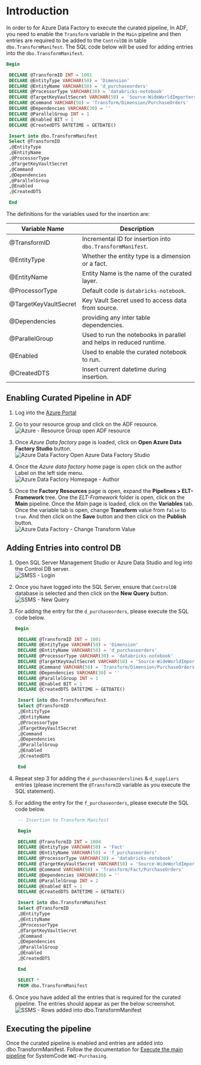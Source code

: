 # Introduction

In order to for Azure Data Factory to execute the curated pipeline, In ADF, you need to enable the `Transform` variable in the `Main` pipeline and then  entries are required to be added to the `ControlDB` in table `dbo.TransformManifest`. The SQL code below will be used for adding entries into the `dbo.TransformManifest`.  

   ```sql
   Begin

    DECLARE @TransformID INT = 1001
    DECLARE @EntityType VARCHAR(50) = 'Dimension'
    DECLARE @EntityName VARCHAR(50) = 'd_purchaseorders'
    DECLARE @ProcessorType VARCHAR(30) = 'databricks-notebook'
    DECLARE @TargetKeyVaultSecret VARCHAR(50) = 'Source-WideWorldImporters'
    DECLARE @Command VARCHAR(50) = 'Transform/Dimension/PurchaseOrders'
    DECLARE @Dependencies VARCHAR(30) = ''
    DECLARE @ParallelGroup INT = 1
    DECLARE @Enabled BIT = 1
    DECLARE @CreatedDTS DATETIME = GETDATE()

    Insert into dbo.TransformManifest
    Select @TransformID
    ,@EntityType
    ,@EntityName
    ,@ProcessorType
    ,@TargetKeyVaultSecret
    ,@Command
    ,@Dependencies
    ,@ParallelGroup
    ,@Enabled
    ,@CreatedDTS

    End
   ```

The definitions for the variables used for the insertion are:  

|Variable Name        |Description                                                        |
|---------------------|-------------------------------------------------------------------|
|@TransformID         |Incremental ID for insertion into `dbo.TransformManifest`.         |
|@EntityType          |Whether the entity type is a dimension or a fact.                  |
|@EntityName          |Entity Name is the name of the curated layer.                      |
|@ProcessorType       |Default code is `databricks-notebook`.                             |
|@TargetKeyVaultSecret|Key Vault Secret used to access data from source.                  |
|@Dependencies        |providing any inter table dependencies.                            |
|@ParallelGroup       |Used to run the notebooks in parallel and helps in reduced runtime.|
|@Enabled             |Used to enable the curated notebook to run.                        |
|@CreatedDTS          |Insert current datetime during insertion.                          |

## Enabling Curated Pipeline in ADF

1. Log into the [Azure Portal](https://portal.azure.com/)
2. Go to your resource group and click on the ADF resource.  
   ![Azure - Resource Group open ADF resource](./images/Azure%20-%20Resource%20Group%20open%20ADF%20resource.png)

3. Once *Azure Data factory* page is loaded, click on **Open Azure Data Factory Studio** button.  
   ![Azure Data Factory Open Azure Data Factory Studio](./images/Azure%20-%20Azure%20Data%20Factory%20Open.png)

4. Once the *Azure data factory* home page is open click on the author Label on the left side menu.  
   ![Azure Data Factory Homepage - Author](./images/Azure%20Data%20Factory%20Homepage%20-%20Author.png)

5. Once the **Factory Resources** page is open, expand the **Pipelines > ELT-Framework** tree. One the *ELT-Framework* folder is open, click on the **Main** pipeline. Once the *Main* page is loaded, click on the **Variables** tab. Once the variable tab is open, change **Transform** value from `false` to `true`. And then click on the **Save** button and then click on the **Publish** button.  
   ![Azure Data Factory - Change Transform Value](./images/Azure%20Data%20Factory%20-%20Change%20Transform%20Value.png)

## Adding Entries into control DB

1. Open SQL Server Management Studio or Azure Data Studio and log into the Control DB server.  
   ![SMSS - Login](./images/SMSS%20-%20Login.png)

2. Once you have logged into the SQL Server, ensure that `ControlDB` database is selected and then click on the **New Query** button.  
   ![SSMS - New Query](./images/SSMS%20-%20New%20Query.png)

3. For adding the entry for the `d_purchaseorders`, please execute the SQL code below.  

   ```sql
   Begin

    DECLARE @TransformID INT = 1001
    DECLARE @EntityType VARCHAR(50) = 'Dimension'
    DECLARE @EntityName VARCHAR(50) = 'd_purchaseorders'
    DECLARE @ProcessorType VARCHAR(30) = 'databricks-notebook'
    DECLARE @TargetKeyVaultSecret VARCHAR(50) = 'Source-WideWorldImporters'
    DECLARE @Command VARCHAR(50) = 'Transform/Dimension/PurchaseOrders'
    DECLARE @Dependencies VARCHAR(30) = ''
    DECLARE @ParallelGroup INT = 1
    DECLARE @Enabled BIT = 1
    DECLARE @CreatedDTS DATETIME = GETDATE()

    Insert into dbo.TransformManifest
    Select @TransformID
    ,@EntityType
    ,@EntityName
    ,@ProcessorType
    ,@TargetKeyVaultSecret
    ,@Command
    ,@Dependencies
    ,@ParallelGroup
    ,@Enabled
    ,@CreatedDTS

    End
   ```

4. Repeat step 3 for adding the `d_purchaseorderslines` & `d_suppliers` entries (please increment the `@TransformID` variable as you execute the SQL statement).
5. For adding the entry for the `f_purchaseorders`, please execute the SQL code below.  

   ```sql
    -- Insertion to Transform Manifest

    Begin

    DECLARE @TransformID INT = 1004
    DECLARE @EntityType VARCHAR(50) = 'Fact'
    DECLARE @EntityName VARCHAR(50) = 'f_purchaseorders'
    DECLARE @ProcessorType VARCHAR(30) = 'databricks-notebook'
    DECLARE @TargetKeyVaultSecret VARCHAR(50) = 'Source-WideWorldImporters'
    DECLARE @Command VARCHAR(50) = 'Transform/Fact/PurchaseOrders'
    DECLARE @Dependencies VARCHAR(30) = ''
    DECLARE @ParallelGroup INT = 2
    DECLARE @Enabled BIT = 1
    DECLARE @CreatedDTS DATETIME = GETDATE()

    Insert into dbo.TransformManifest
    Select @TransformID
    ,@EntityType
    ,@EntityName
    ,@ProcessorType
    ,@TargetKeyVaultSecret
    ,@Command
    ,@Dependencies
    ,@ParallelGroup
    ,@Enabled
    ,@CreatedDTS

    End

    SELECT * 
    FROM dbo.TransformManifest   
   ```

6. Once you have added all the entries that is required for the curated pipeline. The entries should appear as per the below screenshot.  
   ![SSMS - Rows added into dbo.TransformManifest](./images/SSMS%20-%20Rows%20added%20into%20dbo.TransformManifest.png)


## Executing the pipeline

Once the curated pipeline is enabled and entries are added into dbo.TransformManifest. Follow the documentation for [Execute the main pipeline](./Execute%20the%20main%20pipeline.md) for SystemCode `WWI-Purchasing`.